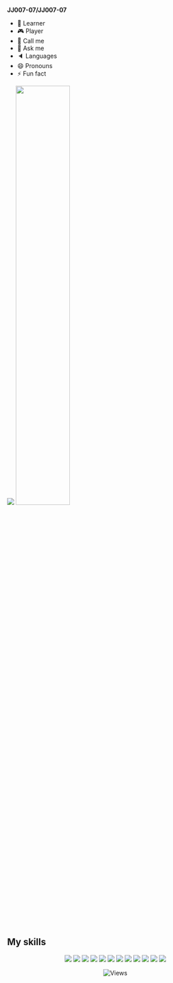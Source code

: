 **JJ007-07/JJ007-07**

- 📘 Learner
- 🎮 Player
- 📱 Call me
- 💬 Ask me
- 🔈 Languages
- 😄 Pronouns
- ⚡ Fun fact

<div>
<img src=https://github-readme-stats.vercel.app/api?username=JJ007-07&show_icons=true&theme=highcontrast&hide_border=true>
<img src=https://thumbs.gfycat.com/EqualWiltedEarthworm-size_restricted.gif width="50%">
</div>

## My skills
<div align="center">
  <a href="https://www.arduino.cc/"><img src="https://img.shields.io/badge/Arduino-Blue?color=informational&logo=arduino&logoColor=white"></a>
  <a href="https://www.linux.org"><img src="https://img.shields.io/badge/Linux-Blue?color=yellow&logo=linux&logoColor=black"></a>
  <a href="https://www.postman.com/"><img src="https://img.shields.io/badge/Postman-White?color=orange&logo=postman&logoColor=black"></a>
  <a href="https://www.python.org/"><img src="https://img.shields.io/badge/Python-White?color=blue&logo=python&logoColor=yellow"></a>
  <a href="https://developer.mozilla.org/es/docs/Web/CSS"><img src="https://img.shields.io/badge/CSS-White?color=blue&logo=css3&logoColor=white"></a>
  <a href="https://www.mysql.com/"><img src="https://img.shields.io/badge/MySQL-White?color=critical&logo=mysql&logoColor=black"></a>
  <a href="https://developer.mozilla.org/en-US/docs/Web/JavaScript"><img src="https://img.shields.io/badge/Javascript-White?color=black&logo=javascript&logoColor=yellow"></a>
  <a href="https://www.java.com/es/"><img src="https://img.shields.io/badge/Java-White?color=red&logo=java&logoColor=blue"></a>
  <a href="https://www.php.net/"><img src="https://img.shields.io/badge/PHP-White?color=black&logo=php&logoColor=9cf"></a>
  <a href="https://getbootstrap.com/"><img src="https://img.shields.io/badge/Bootstrap-White?color=blueviolet&logo=bootstrap&logoColor=white"></a>
  <a href="https://git-scm.com/"><img src="https://img.shields.io/badge/Git-White?color=black&logo=git&logoColor=orange"></a>
  <a href="https://github.com/"><img src="https://img.shields.io/badge/Github-White?color=black&logo=github&logoColor=white"></a>
  
![Views](https://komarev.com/ghpvc/?username=JJ007-07&label=PROFILE+VIEWS)
